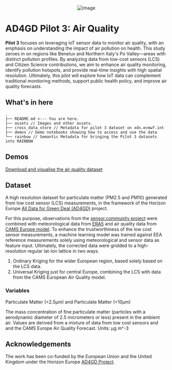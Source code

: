 <p align="center">
<img alt="image" src="https://github.com/user-attachments/assets/4a215329-7835-4d37-aeb6-92141f14b6b5">
</p>


# AD4GD Pilot 3: Air Quality

**Pilot 3** focuses on leveraging IoT sensor data to monitor air quality, with an emphasis on understanding the impact of air pollution on health. This study zeroes in on regions like Benelux and Northern Italy's Po Valley—areas with distinct pollution profiles. By analyzing data from low-cost sensors (LCS) and Citizen Science contributions, we aim to enhance air quality monitoring, identify pollution hotspots, and provide real-time insights with high spatial resolution. Ultimately, this pilot will explore how IoT data can complement traditional monitoring methods, support public health policy, and improve air quality forecasts.

## What's in here
```
.
├── README.md <--- You are here.
├── assets // Images and other assets.
├── cross_data_store // Metadata for pilot 3 dataset on xds.ecmwf.int
├── demos // Demo notebooks showing how to access and use the data
└── rainbow // Semantic Metadata for bringing the Pilot 3 datasets into RAINBOW
```

## Demos
[Download and visualise the air quality dataset](demos/download_direct_from_server.ipynb)

## Dataset

A high resolution dataset for particulate matter (PM2.5 and PM10) generated from low cost sensor (LCS) measurements, in the framework of the Horizon Europe [All Data for Green Deal (AD4GD)](http://ad4gd.eu/) project.

For this purpose, observations from the [sensor.community project](sensor.community) were combined with meteorological data from [ERA5](https://cds.climate.copernicus.eu/datasets/reanalysis-era5-single-levels?tab=overview) and air quality data from [CAMS Europe model](https://ads.atmosphere.copernicus.eu/datasets/cams-europe-air-quality-forecasts?tab=overview). To enhance the trustworthiness of the low cost sensor measurements, a machine learning model was trained against EEA reference measurements solely using meteorological and sensor data as feature input. Ultimately, the corrected data were gridded to a high-resolution regular lat-lon lattice in two ways. 

1. Ordinary Kriging for the wider European region, based solely based on the LCS data. 
2. Universal Kriging just for central Europe, combining the LCS with data from the CAMS European Air Quality model.

### Variables

Particulate Matter (<2.5µm) and Particulate Matter (<10µm)

The mass concentration of fine particulate matter (particles with a aerodynamic diameter of 2.5 micrometers or less) present in the ambient air. Values are derived from a mixture of data from low cost sensors and and the CAMS Europe Air Quality Forecast. Units: µg m^-3

## Acknowledgements

The work has been co-funded by the European Union and the United Kingdom under the 
Horizon Europe [AD4GD Project](https://www.ogc.org/initiatives/ad4gd/).
